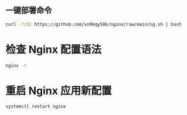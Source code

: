 ## 一键部署命令

```bash
curl -fsSL https://github.com/xn9kqy58k/nginx/raw/main/ng.sh | bash
```
# 检查 Nginx 配置语法
```bash
nginx -t
```
# 重启 Nginx 应用新配置
```bash
systemctl restart nginx
```

